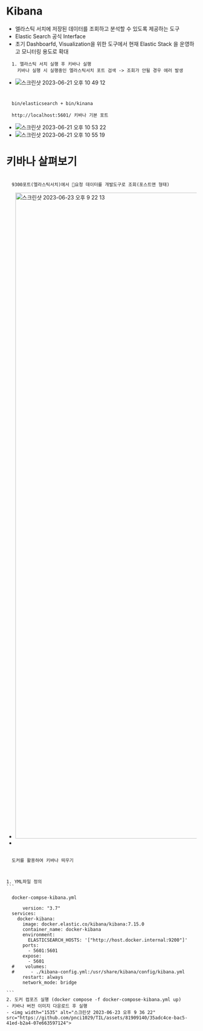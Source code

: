 # Kibana
  - 엘라스틱 서치에 저장된 데이터를 조회하고 분석할 수 있도록 제공하는 도구
  - Elastic Search 공식 Interface
  - 초기 Dashboarfd, Visualization을 위한 도구에서 현재 Elastic Stack 을 운영하고 모니터링 용도로 확대
  ```
    1. 엘라스틱 서치 실행 후 키바나 실행
      키바나 실행 시 실행중인 엘라스틱서치 포트 검색 -> 조회가 안될 경우 에러 발생
  ```
  - ![스크린샷 2023-06-21 오후 10 49 12](https://github.com/pnci1029/TIL/assets/81909140/2bcdad2c-3c00-4995-bda3-15ff723586e0)
#  
  ```
    bin/elasticsearch + bin/kinana

    http://localhost:5601/ 키바나 기본 포트
  ```
  - ![스크린샷 2023-06-21 오후 10 53 22](https://github.com/pnci1029/TIL/assets/81909140/affb16ca-672b-4435-afc0-1937eaccf06d)
  - ![스크린샷 2023-06-21 오후 10 55 19](https://github.com/pnci1029/TIL/assets/81909140/51062bc0-3462-46c0-9b21-f8dc2d11e418)

#  
#  
# 키바나 살펴보기
  ```

    9300포트(엘라스틱서치)에서 요청 데이터를 개발도구로 조회(포스트맨 형태)

  ```
  - <img width="1704" alt="스크린샷 2023-06-23 오후 9 22 13" src="https://github.com/pnci1029/TIL/assets/81909140/35242e2b-dc21-4d97-9d20-6cab525e159e">
  - 
  ```

    도커를 활용하여 키바나 띄우기

  ```
#  
    1. YML파일 정의
    ```
    
      docker-compse-kibana.yml
      
          version: "3.7"
      services:
        docker-kibana:
          image: docker.elastic.co/kibana/kibana:7.15.0
          container_name: docker-kibana
          environment:
            ELASTICSEARCH_HOSTS: '["http://host.docker.internal:9200"]'
          ports:
            - 5601:5601
          expose:
            - 5601
      #    volumes:
      #      - ./kibana-config.yml:/usr/share/kibana/config/kibana.yml
          restart: always
          network_mode: bridge

    ```
    2. 도커 컴포즈 실행 (docker compose -f docker-compose-kibana.yml up)
    - 키바나 버전 이미지 다운로드 후 실행
    - <img width="1535" alt="스크린샷 2023-06-23 오후 9 36 22" src="https://github.com/pnci1029/TIL/assets/81909140/35adc4ce-bac5-41ed-b2a4-07e663597124">

  
